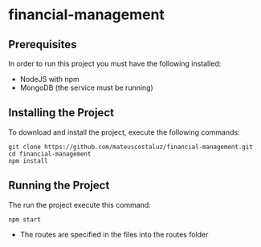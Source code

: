 # financial-management

## Prerequisites
In order to run this project you must have the following installed: 
- NodeJS with npm
- MongoDB (the service must be running)
## Installing the Project
To download and install the project, execute the following commands:
```
git clone https://github.com/mateuscostaluz/financial-management.git
cd financial-management
npm install
```
## Running the Project
The run the project execute this command: 
```
npm start
```
- The routes are specified in the files into the routes folder